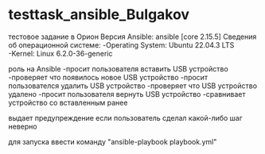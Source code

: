 # testtask_ansible_Bulgakov

тестовое задание в Орион
Версия Ansible: ansible [core 2.15.5]
Сведения об операционной системе:
 -Operating System: Ubuntu 22.04.3 LTS                
 -Kernel: Linux 6.2.0-36-generic


роль на Ansible 
 -просит пользователя вставить USB устройство
 -проверяет что появилось новое USB устройство
 -просит пользователся удалить USB устройство
 -проверяет что USB устройство удалено
 -просит пользователя вернуть USB устройство
 -сравнивает устройство со вставленным ранее
 
 
выдает предупреждение если пользователь сделал какой-либо шаг неверно

для запуска ввести команду "ansible-playbook playbook.yml"
